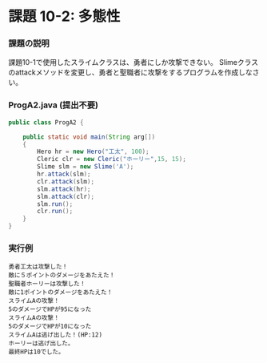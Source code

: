 # 課題 10-2: 多態性

### 課題の説明
課題10-1で使用したスライムクラスは、勇者にしか攻撃できない。
Slimeクラスのattackメソッドを変更し、勇者と聖職者に攻撃をするプログラムを作成しなさい。

### ProgA2.java (提出不要)
```java
public class ProgA2 {

	public static void main(String arg[])
	{
		Hero hr = new Hero("工太", 100);
		Cleric clr = new Cleric("ホーリー",15, 15);
		Slime slm = new Slime('A');
		hr.attack(slm);
		clr.attack(slm);
		slm.attack(hr);
		slm.attack(clr);
		slm.run();
		clr.run();
	}
}
```

### 実行例
```
勇者工太は攻撃した！
敵に５ポイントのダメージをあたえた！
聖職者ホーリーは攻撃した！
敵に1ポイントのダメージをあたえた！
スライムAの攻撃！
5のダメージでHPが95になった
スライムAの攻撃！
5のダメージでHPが10になった
スライムAは逃げ出した！(HP:12)
ホーリーは逃げ出した。
最終HPは10でした。
```